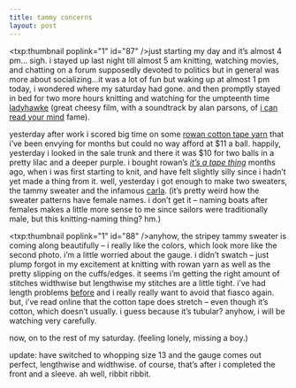 ```yaml
---
title: tammy concerns
layout: post
---
```


<span class="pic"><txp:thumbnail poplink="1" id="87" /></span>just starting my day and it&#8217;s almost 4 pm&#8230; sigh. i stayed up last night till almost 5 am knitting, watching movies, and chatting on a forum supposedly devoted to politics but in general was more about socializing&#8230;it was a lot of fun but waking up at almost 1 pm today, i wondered where my saturday had gone. and then promptly stayed in bed for two more hours knitting and watching for the umpteenth time [ladyhawke][1] (great cheesy film, with a soundtrack by alan parsons, of [i can read your mind][2] fame).

yesterday after work i scored big time on some [rowan cotton tape yarn][3] that i&#8217;ve been envying for months but could no way afford at $11 a ball. happily, yesterday i looked in the sale trunk and there it was $10 for two balls in a pretty lilac and a deeper purple. i bought rowan&#8217;s [*it&#8217;s a tape thing*][4] months ago, when i was first starting to knit, and have felt slightly silly since i hadn&#8217;t yet made a thing from it. well, yesterday i got enough to make two sweaters, the tammy sweater and the infamous [carla][5]. (it&#8217;s pretty weird how the sweater patterns have female names. i don&#8217;t get it &#8211; naming boats after females makes a little more sense to me since sailors were traditionally male, but this knitting-naming thing? hm.) 

<span class="pic"><txp:thumbnail poplink="1" id="88" /></span>anyhow, the stripey tammy sweater is coming along beautifully &#8211; i really like the colors, which look more like the second photo. i&#8217;m a little worried about the gauge. i didn&#8217;t swatch &#8211; just plump forgot in my excitement at knitting with rowan yarn as well as the pretty slipping on the cuffs/edges. it seems i&#8217;m getting the right amount of stitches widthwise but lengthwise my stitches are a little tight. i&#8217;ve had length problems [before][6] and i really really want to avoid that fiasco again. but, i&#8217;ve read online that the cotton tape does stretch &#8211; even though it&#8217;s cotton, which doesn&#8217;t usually. i guess because it&#8217;s tubular? anyhow, i will be watching very carefully.

now, on to the rest of my saturday. (feeling lonely, missing a boy.)

update: have switched to whopping size 13 and the gauge comes out perfect, lengthwise and widthwise. of course, that&#8217;s after i completed the front and a sleeve. ah well, ribbit ribbit.

 [1]: http://www.imdb.com/title/tt0089457/
 [2]: http://www.lyricsfreak.com/d/doobie-brothers/42455.html
 [3]: http://www.knitrowan.com/html/yarns_results_new.asp?groupcode=76&weight=null&spec=null&guage=null&offset=6
 [4]: http://www.theknittinggarden.com/ro-magtapething.htm
 [5]: carla_along.blogspot.com/
 [6]: http://mellowtrouble.net/article/130/